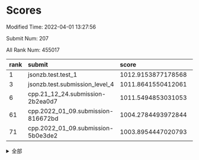 # Scores

Modified Time: 2022-04-01 13:27:56

Submit Num: 207

All Rank Num: 455017

| rank |               submit               |       score        |       sigma        | pk_num |
| :--- | :--------------------------------- | :----------------- | :----------------- | :----- |
| 1    | jsonzb.test.test_1                 | 1012.9153877178568 | 0.8005446966775588 | 8790   |
| 3    | jsonzb.test.submission_level_4     | 1011.8641550412061 | 0.7799513984093417 | 8796   |
| 6    | cpp.21_12_24.submission-2b2ea0d7   | 1011.5494853031053 | 0.7811039735359173 | 8793   |
| 61   | cpp.2022_01_09.submission-816672bd | 1004.2784493972844 | 0.7271023851621269 | 8790   |
| 71   | cpp.2022_01_09.submission-5b0e3de2 | 1003.8954447020793 | 0.7143130247449532 | 8794   |


<details>
<summary>全部</summary>

| rank |                 submit                 |       score        |       sigma        | pk_num |
| :--- | :------------------------------------- | :----------------- | :----------------- | :----- |
| 1    | jsonzb.test.test_1                     | 1012.9153877178568 | 0.8005446966775588 | 8790   |
| 2    | gobigger.level_3.submission_level_3_26 | 1011.8919284354166 | 0.7991385997460929 | 8792   |
| 3    | jsonzb.test.submission_level_4         | 1011.8641550412061 | 0.7799513984093417 | 8796   |
| 4    | gobigger.level_3.submission_level_3_36 | 1011.7428298560337 | 0.7872207471490287 | 8793   |
| 5    | gobigger.level_3.submission_level_3_11 | 1011.6156938346448 | 0.7861709474558677 | 8791   |
| 6    | cpp.21_12_24.submission-2b2ea0d7       | 1011.5494853031053 | 0.7811039735359173 | 8793   |
| 7    | gobigger.level_3.submission_level_3_16 | 1011.4548994451543 | 0.7819603130383711 | 8794   |
| 8    | gobigger.level_3.submission_level_3_13 | 1011.4204576338693 | 0.7606397587516962 | 8790   |
| 9    | gobigger.level_3.submission_level_3_0  | 1011.2859254078887 | 0.7793344567931195 | 8794   |
| 10   | gobigger.level_3.submission_level_3_39 | 1011.0919131940609 | 0.7744109107542924 | 8796   |
| 11   | gobigger.level_3.submission_level_3_47 | 1011.0240909316246 | 0.7718088520807938 | 8792   |
| 12   | gobigger.level_3.submission_level_3_45 | 1011.0021284574768 | 0.7599631466467608 | 8790   |
| 13   | gobigger.level_3.submission_level_3_41 | 1010.961000154772  | 0.7734496902350045 | 8797   |
| 14   | gobigger.level_3.submission_level_3_9  | 1010.7344934509065 | 0.761424858634008  | 8795   |
| 15   | gobigger.level_3.submission_level_3_35 | 1010.7155329954858 | 0.7429710440634393 | 8793   |
| 16   | gobigger.level_3.submission_level_3_23 | 1010.6828172544498 | 0.7666355842565714 | 8795   |
| 17   | gobigger.level_3.submission_level_3_20 | 1010.6632471330564 | 0.7519251332782829 | 8794   |
| 18   | gobigger.level_3.submission_level_3_48 | 1010.6394335526401 | 0.7582734642960877 | 8794   |
| 19   | gobigger.level_3.submission_level_3_19 | 1010.5113717488543 | 0.7493197210508097 | 8791   |
| 20   | gobigger.level_3.submission_level_3_6  | 1010.4557588857919 | 0.760793220182626  | 8790   |
| 21   | gobigger.level_3.submission_level_3_43 | 1010.3321840849563 | 0.7731491010701147 | 8794   |
| 22   | gobigger.level_3.submission_level_3_18 | 1010.3180290979255 | 0.7648253030657455 | 8791   |
| 23   | gobigger.level_3.submission_level_3_12 | 1010.239733650144  | 0.7722195728810661 | 8792   |
| 24   | gobigger.level_3.submission_level_3_38 | 1010.2350729338019 | 0.7433408284866165 | 8793   |
| 25   | gobigger.level_3.submission_level_3_8  | 1010.2119013593134 | 0.7444871348223588 | 8796   |
| 26   | gobigger.level_3.submission_level_3_30 | 1010.1490994878116 | 0.7535596616315818 | 8792   |
| 27   | gobigger.level_3.submission_level_3_22 | 1010.1298757112091 | 0.7580459628556965 | 8799   |
| 28   | gobigger.level_3.submission_level_3_2  | 1010.0948610027738 | 0.756601107810564  | 8791   |
| 29   | gobigger.level_3.submission_level_3_7  | 1010.0614773633132 | 0.7544001199195812 | 8793   |
| 30   | gobigger.level_3.submission_level_3_31 | 1010.0491775156698 | 0.7491393761695048 | 8795   |
| 31   | gobigger.level_3.submission_level_3_1  | 1010.0443921156724 | 0.790970744020001  | 8792   |
| 32   | gobigger.level_3.submission_level_3_27 | 1009.9891917292414 | 0.7454345376532688 | 8787   |
| 33   | gobigger.level_3.submission_level_3_37 | 1009.9422354247499 | 0.7672783236226021 | 8793   |
| 34   | gobigger.level_3.submission_level_3_46 | 1009.9061983392041 | 0.7512904113128478 | 8792   |
| 35   | gobigger.level_3.submission_level_3_32 | 1009.8264456088115 | 0.7487506030046606 | 8798   |
| 36   | gobigger.level_3.submission_level_3_28 | 1009.7832137850452 | 0.7713237377823187 | 8798   |
| 37   | gobigger.level_3.submission_level_3_14 | 1009.775823398336  | 0.7484103496031688 | 8788   |
| 38   | gobigger.level_3.submission_level_3_21 | 1009.6775357466781 | 0.7365136806513253 | 8789   |
| 39   | gobigger.level_3.submission_level_3_49 | 1009.6729665623538 | 0.7295845122000918 | 8788   |
| 40   | gobigger.level_3.submission_level_3_40 | 1009.6018598132982 | 0.7513763585420942 | 8795   |
| 41   | gobigger.level_3.submission_level_3_3  | 1009.562340131323  | 0.7557983198854744 | 8792   |
| 42   | gobigger.level_3.submission_level_3_25 | 1009.5383947004945 | 0.7478087497487262 | 8789   |
| 43   | gobigger.level_3.submission_level_3_5  | 1009.5197223610144 | 0.7635926121634117 | 8793   |
| 44   | gobigger.level_3.submission_level_3_10 | 1009.4311786969564 | 0.7597271833335447 | 8795   |
| 45   | gobigger.level_3.submission_level_3_29 | 1009.3847162761159 | 0.7531007987061467 | 8789   |
| 46   | gobigger.level_3.submission_level_3_4  | 1009.3298497616662 | 0.7421526185307584 | 8793   |
| 47   | gobigger.level_3.submission_level_3_17 | 1009.3009612510149 | 0.7504619583075975 | 8789   |
| 48   | gobigger.level_3.submission_level_3_44 | 1009.2396971767231 | 0.7641019240402881 | 8794   |
| 49   | gobigger.level_3.submission_level_3_15 | 1009.194986742357  | 0.7396794103225489 | 8789   |
| 50   | gobigger.level_3.submission_level_3_24 | 1009.1689302296859 | 0.7410889924896892 | 8790   |
| 51   | gobigger.level_3.submission_level_3_33 | 1008.331654728578  | 0.7484998576329697 | 8792   |
| 52   | gobigger.level_3.submission_level_3_34 | 1008.2453033655609 | 0.7299647929203301 | 8796   |
| 53   | gobigger.level_3.submission_level_3_42 | 1007.6022234516122 | 0.7603329467806467 | 8792   |
| 54   | gobigger.level_1.submission_level_1_38 | 1005.2775237336914 | 0.7318008135173057 | 8791   |
| 55   | gobigger.level_1.submission_level_1_0  | 1005.0785798522103 | 0.7197510721828407 | 8793   |
| 56   | gobigger.level_1.submission_level_1_32 | 1004.7524348297308 | 0.722807060858764  | 8791   |
| 57   | gobigger.level_1.submission_level_1_34 | 1004.4500536080144 | 0.7187715915054027 | 8794   |
| 58   | gobigger.level_1.submission_level_1_35 | 1004.4226842117336 | 0.714497889784471  | 8793   |
| 59   | gobigger.level_1.submission_level_1_36 | 1004.383966552452  | 0.71274043692362   | 8793   |
| 60   | gobigger.level_1.submission_level_1_26 | 1004.3665983264958 | 0.7149771532732104 | 8794   |
| 61   | cpp.2022_01_09.submission-816672bd     | 1004.2784493972844 | 0.7271023851621269 | 8790   |
| 62   | gobigger.level_1.submission_level_1_28 | 1004.2508392373917 | 0.7204081210906895 | 8791   |
| 63   | gobigger.level_1.submission_level_1_1  | 1004.2181974030159 | 0.7213843486252174 | 8796   |
| 64   | gobigger.level_1.submission_level_1_41 | 1004.1701856082246 | 0.7170116902937899 | 8789   |
| 65   | gobigger.level_1.submission_level_1_47 | 1004.0633664047924 | 0.7379847962316386 | 8797   |
| 66   | gobigger.level_1.submission_level_1_8  | 1004.036292517527  | 0.7230024860567085 | 8797   |
| 67   | gobigger.level_1.submission_level_1_7  | 1003.980166543222  | 0.7112272173357442 | 8793   |
| 68   | gobigger.level_1.submission_level_1_48 | 1003.9609413519813 | 0.7070466732228997 | 8793   |
| 69   | gobigger.level_1.submission_level_1_2  | 1003.9570041909803 | 0.7199101237478961 | 8796   |
| 70   | gobigger.level_1.submission_level_1_30 | 1003.9130400063609 | 0.7128315867717859 | 8790   |
| 71   | cpp.2022_01_09.submission-5b0e3de2     | 1003.8954447020793 | 0.7143130247449532 | 8794   |
| 72   | gobigger.level_1.submission_level_1_21 | 1003.8605657250896 | 0.7280604599753613 | 8796   |
| 73   | gobigger.level_1.submission_level_1_13 | 1003.7623847907263 | 0.7040735649706625 | 8791   |
| 74   | gobigger.level_1.submission_level_1_49 | 1003.7112321464471 | 0.727177045666447  | 8791   |
| 75   | gobigger.level_1.submission_level_1_42 | 1003.6703337360763 | 0.7194183014127159 | 8794   |
| 76   | gobigger.level_1.submission_level_1_5  | 1003.6588814436493 | 0.7237642878711714 | 8790   |
| 77   | gobigger.level_1.submission_level_1_15 | 1003.6344260116314 | 0.703279972269279  | 8793   |
| 78   | gobigger.level_1.submission_level_1_46 | 1003.623519775809  | 0.7098280456139721 | 8794   |
| 79   | gobigger.level_1.submission_level_1_29 | 1003.5427085007691 | 0.7116372121350646 | 8797   |
| 80   | gobigger.level_1.submission_level_1_43 | 1003.5384266470412 | 0.7205756499799366 | 8798   |
| 81   | gobigger.level_1.submission_level_1_40 | 1003.5264519583326 | 0.7204527756122141 | 8796   |
| 82   | gobigger.level_1.submission_level_1_18 | 1003.4595027165619 | 0.7256063158406506 | 8791   |
| 83   | gobigger.level_1.submission_level_1_24 | 1003.39644956903   | 0.7255464733261788 | 8800   |
| 84   | gobigger.level_1.submission_level_1_20 | 1003.3844605545376 | 0.7112801051439741 | 8793   |
| 85   | gobigger.level_1.submission_level_1_17 | 1003.3597027846449 | 0.7269973531481438 | 8791   |
| 86   | gobigger.level_1.submission_level_1_22 | 1003.3250096175658 | 0.728046242924966  | 8793   |
| 87   | gobigger.level_1.submission_level_1_27 | 1003.3158571604038 | 0.7124612757621106 | 8791   |
| 88   | gobigger.level_1.submission_level_1_9  | 1003.3029852250012 | 0.7062649222439662 | 8788   |
| 89   | gobigger.level_1.submission_level_1_37 | 1003.1630256746085 | 0.7290143158191239 | 8790   |
| 90   | gobigger.level_1.submission_level_1_25 | 1003.0368126768997 | 0.7182351901562752 | 8792   |
| 91   | gobigger.level_1.submission_level_1_16 | 1003.0341656313445 | 0.7129726048362999 | 8791   |
| 92   | gobigger.level_1.submission_level_1_31 | 1002.9616035581316 | 0.7171418041169009 | 8792   |
| 93   | gobigger.level_1.submission_level_1_44 | 1002.748792240862  | 0.7167006119424387 | 8792   |
| 94   | gobigger.level_1.submission_level_1_3  | 1002.7455406042948 | 0.7149835261270473 | 8793   |
| 95   | gobigger.level_1.submission_level_1_23 | 1002.6174617194441 | 0.7066400072216618 | 8796   |
| 96   | gobigger.level_1.submission_level_1_33 | 1002.5649523446739 | 0.7247625097003201 | 8797   |
| 97   | gobigger.level_1.submission_level_1_6  | 1002.511667909289  | 0.7217209607173226 | 8789   |
| 98   | gobigger.level_1.submission_level_1_14 | 1002.4016049573669 | 0.7097062616592442 | 8784   |
| 99   | gobigger.level_1.submission_level_1_10 | 1002.2154783220982 | 0.7091014020263141 | 8794   |
| 100  | gobigger.level_1.submission_level_1_39 | 1002.1911479029753 | 0.7230500768025674 | 8786   |
| 101  | gobigger.level_1.submission_level_1_4  | 1002.1647401558035 | 0.7157170275781493 | 8790   |
| 102  | gobigger.level_1.submission_level_1_45 | 1002.1369464108099 | 0.7092259531457491 | 8799   |
| 103  | gobigger.level_1.submission_level_1_12 | 1001.8836012555336 | 0.7175051789331399 | 8797   |
| 104  | gobigger.level_1.submission_level_1_11 | 1001.8234030473212 | 0.7096294024583081 | 8792   |
| 105  | gobigger.level_1.submission_level_1_19 | 1001.575321747474  | 0.7174249689146667 | 8792   |
| 106  | gobigger.random.submission_random_47   | 997.0946187951607  | 0.7044161771308443 | 8800   |
| 107  | gobigger.random.submission_random_35   | 996.8991565090527  | 0.6982959043354938 | 8793   |
| 108  | gobigger.random.submission_random_7    | 996.8494417988984  | 0.7103218250841689 | 8789   |
| 109  | gobigger.random.submission_random_31   | 996.794112364866   | 0.7087065209220741 | 8799   |
| 110  | gobigger.random.submission_random_22   | 996.7343082362486  | 0.7070614377827835 | 8791   |
| 111  | gobigger.random.submission_random_19   | 996.6939397206511  | 0.7107626565881111 | 8793   |
| 112  | gobigger.random.submission_random_25   | 996.5361384742359  | 0.7215663888718012 | 8795   |
| 113  | gobigger.random.submission_random_32   | 996.492680627944   | 0.7186365203632717 | 8786   |
| 114  | gobigger.random.submission_random_13   | 996.4802593017414  | 0.7126983379569296 | 8789   |
| 115  | gobigger.random.submission_random_1    | 996.4673681690304  | 0.7062181056476029 | 8797   |
| 116  | gobigger.random.submission_random_26   | 996.4661038011952  | 0.6944972684438108 | 8790   |
| 117  | gobigger.random.submission_random_38   | 996.4536133119368  | 0.7046587701021748 | 8792   |
| 118  | gobigger.random.submission_random_6    | 996.4109564598276  | 0.7092855152490266 | 8793   |
| 119  | gobigger.random.submission_random_18   | 996.214239283714   | 0.7007506615176962 | 8787   |
| 120  | gobigger.random.submission_random_36   | 996.2023986216052  | 0.7058578769580868 | 8789   |
| 121  | gobigger.random.submission_random_46   | 996.1946120792202  | 0.7120049417730117 | 8792   |
| 122  | gobigger.random.submission_random_0    | 996.1930401991665  | 0.7129127473057612 | 8795   |
| 123  | gobigger.random.submission_random_39   | 996.1605779938221  | 0.7116215538058606 | 8794   |
| 124  | gobigger.random.submission_random_29   | 996.1275924715185  | 0.7177304521636226 | 8793   |
| 125  | gobigger.random.submission_random_11   | 996.1131756247189  | 0.7151413131949755 | 8797   |
| 126  | gobigger.random.submission_random_4    | 996.1013389561507  | 0.6950825061004823 | 8794   |
| 127  | gobigger.random.submission_random_10   | 996.0944512416662  | 0.7366478780770949 | 8792   |
| 128  | gobigger.random.submission_random_40   | 996.0891626298387  | 0.7279066977931795 | 8792   |
| 129  | gobigger.random.submission_random_49   | 996.0242356316511  | 0.6951430909153337 | 8794   |
| 130  | gobigger.random.submission_random_5    | 995.9947789653642  | 0.7184870895040735 | 8794   |
| 131  | gobigger.random.submission_random_16   | 995.8757482297758  | 0.7185412826397488 | 8796   |
| 132  | gobigger.random.submission_random_27   | 995.8739457140564  | 0.7058846650579123 | 8785   |
| 133  | gobigger.random.submission_random_28   | 995.8735752855293  | 0.7147440831673125 | 8793   |
| 134  | gobigger.random.submission_random_34   | 995.8727374862184  | 0.7052846854935619 | 8795   |
| 135  | gobigger.random.submission_random_21   | 995.7744719556862  | 0.7119555425139374 | 8794   |
| 136  | gobigger.random.submission_random_48   | 995.76261467435    | 0.7157945173007139 | 8795   |
| 137  | gobigger.random.submission_random_17   | 995.7466042651405  | 0.71443867610006   | 8789   |
| 138  | gobigger.random.submission_random_43   | 995.7073290393159  | 0.7136588261783219 | 8789   |
| 139  | gobigger.random.submission_random_23   | 995.6816523431238  | 0.7130942433237957 | 8797   |
| 140  | gobigger.random.submission_random_15   | 995.6536685210626  | 0.7051211758031692 | 8788   |
| 141  | gobigger.random.submission_random_37   | 995.6504359611852  | 0.6944794843482534 | 8789   |
| 142  | gobigger.random.submission_random_44   | 995.6487027674161  | 0.6915618916218691 | 8791   |
| 143  | gobigger.random.submission_random_42   | 995.6358466070527  | 0.7162668747053171 | 8791   |
| 144  | gobigger.random.submission_random_30   | 995.623302061338   | 0.7128930251373641 | 8793   |
| 145  | gobigger.random.submission_random_45   | 995.584315271078   | 0.7244878661939338 | 8794   |
| 146  | gobigger.random.submission_random_9    | 995.5704678648109  | 0.7184083310804149 | 8791   |
| 147  | gobigger.random.submission_random_2    | 995.5443430241412  | 0.7101328152697134 | 8790   |
| 148  | gobigger.random.submission_random_8    | 995.458954395029   | 0.7205828269250159 | 8792   |
| 149  | gobigger.random.submission_random_12   | 995.4144281413851  | 0.7049500034976695 | 8792   |
| 150  | gobigger.random.submission_random_20   | 995.3962238731598  | 0.7195838304562637 | 8791   |
| 151  | gobigger.random.submission_random_3    | 995.3857537779642  | 0.7287595092201142 | 8788   |
| 152  | gobigger.random.submission_random_41   | 995.194808566266   | 0.7127363655233866 | 8792   |
| 153  | gobigger.random.submission_random_33   | 995.0425434660544  | 0.7106151400754225 | 8792   |
| 154  | gobigger.random.submission_random_14   | 994.8939232362108  | 0.7144675456522109 | 8793   |
| 155  | gobigger.random.submission_random_24   | 994.729510852217   | 0.7176972888807799 | 8787   |
| 156  | gobigger.level_2.submission_level_2_48 | 994.1564184989237  | 0.7294318710183479 | 8793   |
| 157  | gobigger.level_2.submission_level_2_39 | 993.9349380315202  | 0.7265664022079185 | 8788   |
| 158  | gobigger.level_2.submission_level_2_44 | 993.5839529297173  | 0.7270904238349408 | 8796   |
| 159  | gobigger.level_2.submission_level_2_31 | 993.2360552440357  | 0.7164554785392763 | 8794   |
| 160  | gobigger.level_2.submission_level_2_35 | 993.2049888328509  | 0.7407519232189139 | 8789   |
| 161  | gobigger.level_2.submission_level_2_6  | 993.1769488641996  | 0.7371517086606401 | 8789   |
| 162  | gobigger.level_2.submission_level_2_3  | 993.1615478633101  | 0.7366656850084302 | 8797   |
| 163  | gobigger.level_2.submission_level_2_7  | 993.1077220598099  | 0.7295207164636565 | 8795   |
| 164  | gobigger.level_2.submission_level_2_27 | 993.0092778455003  | 0.7408231898048829 | 8794   |
| 165  | gobigger.level_2.submission_level_2_2  | 992.8906906739143  | 0.7198525002781261 | 8797   |
| 166  | gobigger.level_2.submission_level_2_47 | 992.7359724934852  | 0.7388068060376035 | 8795   |
| 167  | gobigger.level_2.submission_level_2_20 | 992.7318909522273  | 0.7191714533156246 | 8785   |
| 168  | gobigger.level_2.submission_level_2_24 | 992.5840303840415  | 0.751951454867419  | 8794   |
| 169  | gobigger.level_2.submission_level_2_36 | 992.5776069922874  | 0.7253998689757354 | 8792   |
| 170  | gobigger.level_2.submission_level_2_40 | 992.5739382781372  | 0.7186510291351235 | 8793   |
| 171  | gobigger.level_2.submission_level_2_34 | 992.4164449894391  | 0.7448631025858232 | 8791   |
| 172  | gobigger.level_2.submission_level_2_42 | 992.298826283593   | 0.7335381278673418 | 8797   |
| 173  | gobigger.level_2.submission_level_2_43 | 992.2903345242805  | 0.7407207093403488 | 8793   |
| 174  | gobigger.level_2.submission_level_2_33 | 992.2274322504884  | 0.755438174385511  | 8795   |
| 175  | gobigger.level_2.submission_level_2_41 | 992.2248091066988  | 0.7382998186822762 | 8793   |
| 176  | gobigger.level_2.submission_level_2_18 | 992.1883218444485  | 0.7372226189120458 | 8801   |
| 177  | gobigger.level_2.submission_level_2_22 | 992.1717787379704  | 0.749362691047293  | 8793   |
| 178  | gobigger.level_2.submission_level_2_10 | 992.1635777110621  | 0.7426999373074825 | 8795   |
| 179  | gobigger.level_2.submission_level_2_21 | 992.161501523012   | 0.7381654869277875 | 8791   |
| 180  | gobigger.level_2.submission_level_2_5  | 992.1366717492255  | 0.7234812801284347 | 8788   |
| 181  | gobigger.level_2.submission_level_2_14 | 992.1066017521999  | 0.7525249410237534 | 8795   |
| 182  | gobigger.level_2.submission_level_2_16 | 992.0959016598608  | 0.7440826577120553 | 8792   |
| 183  | gobigger.level_2.submission_level_2_37 | 991.9642997691467  | 0.759392380169712  | 8792   |
| 184  | gobigger.level_2.submission_level_2_29 | 991.8922865260636  | 0.7618684274716846 | 8788   |
| 185  | gobigger.level_2.submission_level_2_30 | 991.8754482114358  | 0.7394218923527872 | 8796   |
| 186  | gobigger.level_2.submission_level_2_13 | 991.8354610149981  | 0.7299634149531551 | 8791   |
| 187  | gobigger.level_2.submission_level_2_32 | 991.7862888776431  | 0.7628844849827202 | 8791   |
| 188  | gobigger.level_2.submission_level_2_23 | 991.7398456740812  | 0.7428002075923678 | 8795   |
| 189  | gobigger.level_2.submission_level_2_45 | 991.6448192243153  | 0.7506007740691498 | 8794   |
| 190  | gobigger.level_2.submission_level_2_46 | 991.6142201445713  | 0.7507466698266351 | 8793   |
| 191  | gobigger.level_2.submission_level_2_26 | 991.5948081595939  | 0.7630205316321356 | 8796   |
| 192  | gobigger.level_2.submission_level_2_25 | 991.5804108835084  | 0.7549566029489287 | 8788   |
| 193  | gobigger.level_2.submission_level_2_19 | 991.5345882660131  | 0.7610884126978036 | 8793   |
| 194  | gobigger.level_2.submission_level_2_8  | 991.3208294084674  | 0.7445436326888739 | 8793   |
| 195  | gobigger.level_2.submission_level_2_38 | 991.3004887523879  | 0.7330627428214535 | 8792   |
| 196  | gobigger.level_2.submission_level_2_11 | 991.2886461643138  | 0.7364828875353412 | 8794   |
| 197  | gobigger.level_2.submission_level_2_17 | 991.1627861350297  | 0.7419693299053935 | 8795   |
| 198  | gobigger.level_2.submission_level_2_4  | 991.1016247629943  | 0.7641443909046004 | 8794   |
| 199  | gobigger.level_2.submission_level_2_1  | 990.9336905454411  | 0.7601985400267957 | 8790   |
| 200  | gobigger.level_2.submission_level_2_12 | 990.6994531697565  | 0.761456466086481  | 8790   |
| 201  | gobigger.level_2.submission_level_2_15 | 990.6491842736235  | 0.769208420673478  | 8788   |
| 202  | gobigger.level_2.submission_level_2_9  | 990.121438327447   | 0.7539828206923875 | 8795   |
| 203  | gobigger.level_2.submission_level_2_0  | 990.0382135391208  | 0.7716555238608526 | 8793   |
| 204  | gobigger.level_2.submission_level_2_28 | 989.6670035031474  | 0.7625431406930947 | 8788   |
| 205  | gobigger.level_2.submission_level_2_49 | 989.6539758914372  | 0.7730417440463366 | 8790   |
| 206  | gobigger.none.submission_none_0        | 976.4350876599093  | 1.4048096219866282 | 8796   |
| 207  | gobigger.none.submission_none_1        | 974.8105000097843  | 1.6648052693700233 | 8797   |

</details>